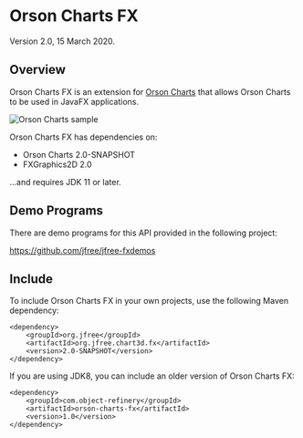 Orson Charts FX
===============

Version 2.0, 15 March 2020.

Overview
--------
Orson Charts FX is an extension for [Orson Charts](https://github.com/jfree/orson-charts "Orson Charts Project Page at GitHub") 
that allows Orson Charts to be used in JavaFX applications.

![Orson Charts sample](http://www.object-refinery.com/orsoncharts/images/orsoncharts_fx.png)

Orson Charts FX has dependencies on:

* Orson Charts 2.0-SNAPSHOT
* FXGraphics2D 2.0

...and requires JDK 11 or later.


Demo Programs
-------------
There are demo programs for this API provided in the following project:

https://github.com/jfree/jfree-fxdemos


Include
-------
To include Orson Charts FX in your own projects, use the following Maven dependency:

    <dependency>
        <groupId>org.jfree</groupId>
        <artifactId>org.jfree.chart3d.fx</artifactId>
        <version>2.0-SNAPSHOT</version>
    </dependency>

If you are using JDK8, you can include an older version of Orson Charts FX:

    <dependency>
        <groupId>com.object-refinery</groupId>
        <artifactId>orson-charts-fx</artifactId>
        <version>1.0</version>
    </dependency>
